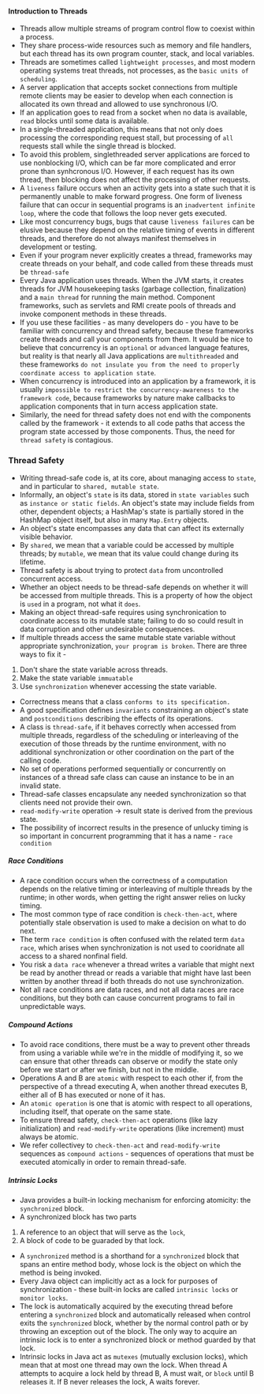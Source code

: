 #### Introduction to Threads
- Threads allow multiple streams of program control flow to coexist within a process.
- They share process-wide resources such as memory and file handlers, but each thread has its own program counter, stack, and local variables.
- Threads are sometimes called `lightweight processes`, and most modern operating systems treat threads, not processes, as the `basic units of scheduling`.
- A server application that accepts socket connections from multiple remote clients may be easier to develop when each connection is allocated its own thread and allowed to use synchronous I/O.
- If an application goes to read from a socket when no data is available, `read` blocks until some data is available.
- In a single-threaded application, this means that not only does processing the corresponding request stall, but processing of `all` requests stall while the single thread is blocked.
- To avoid this problem, singlethreaded server applications are forced to use nonblocking I/O, which can be far more complicated and error prone than synhcronous I/O. However, if each request has its own thread, then blocking does not affect the processing of other requests.
- A `liveness` failure occurs when an activity gets into a state such that it is permanently unable to make forward progress. One form of liveness failure that can occur in sequential programs is an `inadvertent infinite loop`, where the code that follows the loop never gets executed.
- Like most concurrency bugs, bugs that cause `liveness failures` can be elusive because they depend on the relative timing of events in different threads, and therefore do not always manifest themselves in development or testing.
- Even if your program never explicitly creates a thread, frameworks may create threads on your behalf, and code called from these threads must be `thread-safe`
- Every Java application uses threads. When the JVM starts, it creates threads for JVM housekeeping tasks (garbage collection, finalization) and a `main thread` for running the main method. Component frameworks, such as servlets and RMI create pools of threads and invoke component methods in these threads.
- If you use these facilities - as many developers do - you have to be familiar with concurrency and thread safety, because these frameworks create threads and call your components from them. It would be nice to believe that concurrency is an `optional` or `advanced` language features, but reality is that nearly all Java applications are `multithreaded` and these frameworks `do not insulate you from the need to properly coordinate access to application state`.
- When concurrency is introduced into an application by a framework, it is usually `impossible to restrict the concurrency-awareness to the framework code`, because frameworks by nature make callbacks to application components that in turn access application state. 
- Similarly, the need for thread safety does not end with the components called by the framework - it extends to all code paths that access the program state accessed by those components. Thus, the need for `thread safety` is contagious.

### Thread Safety
- Writing thread-safe code is, at its core, about managing access to `state`, and in particular to `shared, mutable state`.
- Informally, an object's `state` is its data, stored in `state variables` such as `instance or static fields`. An object's state may include fields from other, dependent objects; a HashMap's state is partially stored in the HashMap object itself, but also in many `Map.Entry` objects.
- An object's state encompasses any data that can affect its externally visible behavior.
- By `shared`, we mean that a variable could be accessed by multiple threads; by `mutable`, we mean that its value could change during its lifetime.
- Thread safety is about trying to protect `data` from uncontrolled concurrent access.
- Whether an object needs to be thread-safe depends on whether it will be accessed from multiple threads. This is a property of how the object is `used` in a program, not what it `does`.
- Making an object thread-safe requires using synchronication to coordinate access to its mutable state; failing to do so could result in data corruption and other undesirable consequences.
- If multiple threads access the same mutable state variable without appropriate synchronization, `your program is broken`. There are three ways to fix it -
1. Don't share the state variable across threads.
2. Make the state variable `immuatable`
3. Use `synchronization` whenever accessing the state variable.
- Correctness means that a class `conforms to its specification.`
- A good specification defines `invariants` constraining an object's state and `postconditions` describing the effects of its operations.
- A class is `thread-safe`, if it behaves correctly when accessed from multiple threads, regardless of the scheduling or interleaving of the execution of those threads by the runtime environment, with no additional synchronization or other coordination on the part of the calling code.
- No set of operations performed sequentially or concurrently on instances of a thread safe class can cause an instance to be in an invalid state.
- Thread-safe classes encapsulate any needed synchronization so that clients need not provide their own.
- `read-modify-write` operation -> result state is derived from the previous state.
- The possibility of incorrect results in the presence of unlucky timing is so important in concurrent programming that it has a name - `race condition`

##### Race Conditions
- A race condition occurs when the correctness of a computation depends on the relative timing or interleaving of multiple threads by the runtime; in other words, when getting the right answer relies on lucky timing.
- The most common type of race condition is `check-then-act`, where potentially stale observation is used to make a decision on what to do next.
- The term `race condition` is often confused with the related term `data race`, which arises when synchronization is not used to cooridnate all access to a shared nonfinal field. 
- You risk a `data race` whenever a thread writes a variable that might next be read by another thread or reads a variable that might have last been written by another thread if both threads do not use synchronization.
- Not all race conditions are data races, and not all data races are race conditions, but they both can cause concurrent programs to fail in unpredictable ways.
##### Compound Actions
- To avoid race conditions, there must be a way to prevent other threads from using a variable while we're in the middle of modifying it, so we can ensure that other threads can observe or modify the state only before we start or after we finish, but not in the middle.
- Operations A and B are `atomic` with respect to each other if, from the perspective of a thread executing A, when another thread executes B, either all of B has executed or none of it has.
- An `atomic operation` is one that is atomic with respect to all operations, including itself, that operate on the same state.
- To ensure thread safety, `check-then-act` operations (like lazy initialization) and `read-modify-write` operations (like increment) must always be atomic. 
- We refer collectivey to `check-then-act` and `read-modify-write` sequences as `compound actions` - sequences of operations that must be executed atomically in order to remain thread-safe.

##### Intrinsic Locks
- Java provides a built-in locking mechanism for enforcing atomicity: the `synchronized` block.
- A synchronized block has two parts
1. A reference to an object that will serve as the `lock`,
2. A block of code to be guaraded by that lock.
- A `synchronized` method is a shorthand for a `synchronized` block that spans an entire method body, whose lock is the object on which the method is being invoked.
- Every Java object can implicitly act as a lock for purposes of synchronization - these built-in locks are called `intrinsic locks` or `monitor locks`. 
- The lock is automatically acquired by the executing thread before entering a `synchronized` block and automatically released when control exits the `synchronized` block, whether by the normal control path or by throwing an exception out of the block. The only way to acquire an intrinsic lock is to enter a synchronized block or method guarded by that lock.
- Intrinsic locks in Java act as `mutexes` (mutually exclusion locks), which mean that at most one thread may own the lock. When thread A attempts to acquire a lock held by thread B, A must wait, or `block` until B releases it. If B never releases the lock, A waits forever.
